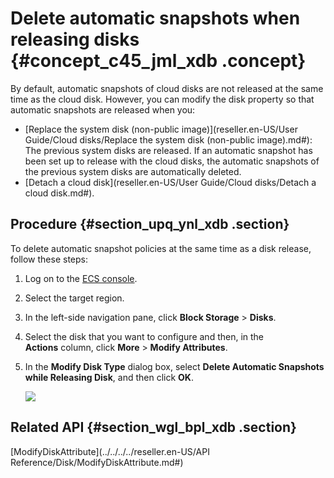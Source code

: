 # Delete automatic snapshots when releasing disks {#concept_c45_jml_xdb .concept}

By default, automatic snapshots of cloud disks are not released at the same time as the cloud disk. However, you can modify the disk property so that automatic snapshots are released when you:

-   [Replace the system disk \(non-public image\)](reseller.en-US/User Guide/Cloud disks/Replace the system disk (non-public image).md#): The previous system disks are released. If an automatic snapshot has been set up to release with the cloud disks, the automatic snapshots of the previous system disks are automatically deleted.
-   [Detach a cloud disk](reseller.en-US/User Guide/Cloud disks/Detach a cloud disk.md#).

## Procedure {#section_upq_ynl_xdb .section}

To delete automatic snapshot policies at the same time as a disk release, follow these steps:

1.  Log on to the [ECS console](https://partners-intl.console.aliyun.com/#/ecs).
2.  Select the target region.
3.  In the left-side navigation pane, click **Block Storage** \> **Disks**.
4.  Select the disk that you want to configure and then, in the **Actions** column, click **More** \> **Modify Attributes**.
5.  In the **Modify Disk Type** dialog box, select **Delete Automatic Snapshots while Releasing Disk**, and then click **OK**.

    ![](http://static-aliyun-doc.oss-cn-hangzhou.aliyuncs.com/assets/img/9690/15420249514573_en-US.png)


## Related API {#section_wgl_bpl_xdb .section}

[ModifyDiskAttribute](../../../../reseller.en-US/API Reference/Disk/ModifyDiskAttribute.md#)

